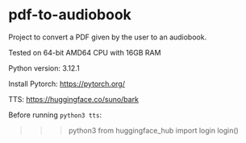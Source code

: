 # pdf-to-audiobook

Project to convert a PDF given by the user to an audiobook.

Tested on 64-bit AMD64 CPU with 16GB RAM

Python version:
3.12.1

Install Pytorch:
https://pytorch.org/

TTS:
https://huggingface.co/suno/bark

Before running `python3 tts`:
>>> python3
>>> from huggingface_hub import login
>>> login()
<Enter hugging face token>

